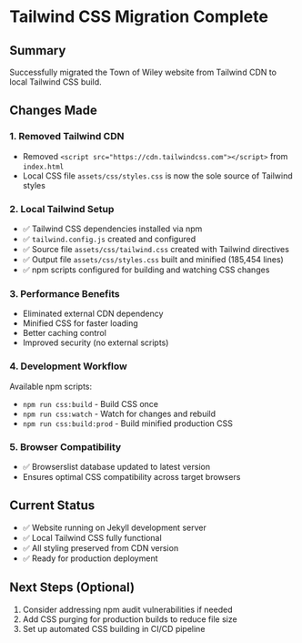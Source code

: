 # Tailwind CSS Migration Complete

## Summary

Successfully migrated the Town of Wiley website from Tailwind CDN to local
Tailwind CSS build.

## Changes Made

### 1. Removed Tailwind CDN

- Removed `<script src="https://cdn.tailwindcss.com"></script>` from
  `index.html`
- Local CSS file `assets/css/styles.css` is now the sole source of Tailwind
  styles

### 2. Local Tailwind Setup

- ✅ Tailwind CSS dependencies installed via npm
- ✅ `tailwind.config.js` created and configured
- ✅ Source file `assets/css/tailwind.css` created with Tailwind directives
- ✅ Output file `assets/css/styles.css` built and minified (185,454 lines)
- ✅ npm scripts configured for building and watching CSS changes

### 3. Performance Benefits

- Eliminated external CDN dependency
- Minified CSS for faster loading
- Better caching control
- Improved security (no external scripts)

### 4. Development Workflow

Available npm scripts:

- `npm run css:build` - Build CSS once
- `npm run css:watch` - Watch for changes and rebuild
- `npm run css:build:prod` - Build minified production CSS

### 5. Browser Compatibility

- ✅ Browserslist database updated to latest version
- Ensures optimal CSS compatibility across target browsers

## Current Status

- ✅ Website running on Jekyll development server
- ✅ Local Tailwind CSS fully functional
- ✅ All styling preserved from CDN version
- ✅ Ready for production deployment

## Next Steps (Optional)

1. Consider addressing npm audit vulnerabilities if needed
2. Add CSS purging for production builds to reduce file size
3. Set up automated CSS building in CI/CD pipeline
